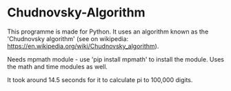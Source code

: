# Chudnovsky-Algorithm
This programme is made for Python.
It uses an algorithm known as the 'Chudnovsky algorithm' (see on wikipedia: https://en.wikipedia.org/wiki/Chudnovsky_algorithm).

Needs mpmath module - use 'pip install mpmath' to install the module.
Uses the math and time modules as well.

It took around 14.5 seconds for it to calculate pi to 100,000 digits.
